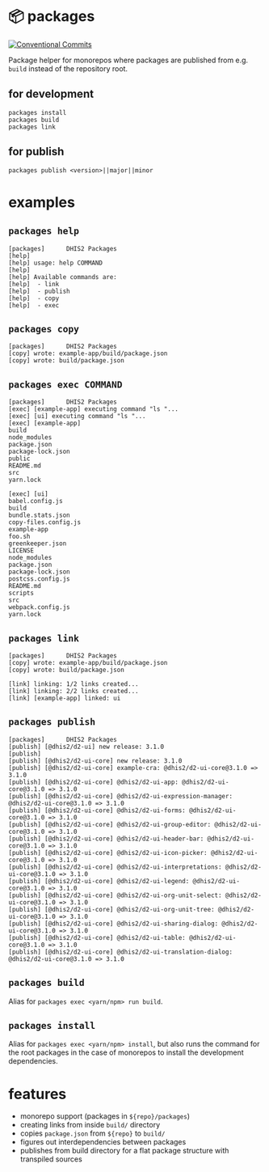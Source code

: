 # 📦 packages
[![Conventional Commits](https://img.shields.io/badge/Conventional%20Commits-1.0.0-yellow.svg)](https://conventionalcommits.org)

Package helper for monorepos where packages are published from e.g.
`build` instead of the repository root.

## for development

```
packages install
packages build
packages link
```

## for publish

```
packages publish <version>||major||minor
```

# examples

## `packages help`

```
[packages]      DHIS2 Packages
[help]
[help] usage: help COMMAND
[help]
[help] Available commands are:
[help]  - link
[help]  - publish
[help]  - copy
[help]  - exec
```

## `packages copy`

```
[packages]      DHIS2 Packages
[copy] wrote: example-app/build/package.json
[copy] wrote: build/package.json
```

## `packages exec COMMAND`

```
[packages]      DHIS2 Packages
[exec] [example-app] executing command "ls "...
[exec] [ui] executing command "ls "...
[exec] [example-app]
build
node_modules
package.json
package-lock.json
public
README.md
src
yarn.lock

[exec] [ui]
babel.config.js
build
bundle.stats.json
copy-files.config.js
example-app
foo.sh
greenkeeper.json
LICENSE
node_modules
package.json
package-lock.json
postcss.config.js
README.md
scripts
src
webpack.config.js
yarn.lock
```

## `packages link`

```
[packages]      DHIS2 Packages
[copy] wrote: example-app/build/package.json
[copy] wrote: build/package.json

[link] linking: 1/2 links created...
[link] linking: 2/2 links created...
[link] [example-app] linked: ui
```

## `packages publish`

```
[packages]      DHIS2 Packages
[publish] [@dhis2/d2-ui] new release: 3.1.0
[publish]
[publish] [@dhis2/d2-ui-core] new release: 3.1.0
[publish] [@dhis2/d2-ui-core] example-cra: @dhis2/d2-ui-core@3.1.0 => 3.1.0
[publish] [@dhis2/d2-ui-core] @dhis2/d2-ui-app: @dhis2/d2-ui-core@3.1.0 => 3.1.0
[publish] [@dhis2/d2-ui-core] @dhis2/d2-ui-expression-manager: @dhis2/d2-ui-core@3.1.0 => 3.1.0
[publish] [@dhis2/d2-ui-core] @dhis2/d2-ui-forms: @dhis2/d2-ui-core@3.1.0 => 3.1.0
[publish] [@dhis2/d2-ui-core] @dhis2/d2-ui-group-editor: @dhis2/d2-ui-core@3.1.0 => 3.1.0
[publish] [@dhis2/d2-ui-core] @dhis2/d2-ui-header-bar: @dhis2/d2-ui-core@3.1.0 => 3.1.0
[publish] [@dhis2/d2-ui-core] @dhis2/d2-ui-icon-picker: @dhis2/d2-ui-core@3.1.0 => 3.1.0
[publish] [@dhis2/d2-ui-core] @dhis2/d2-ui-interpretations: @dhis2/d2-ui-core@3.1.0 => 3.1.0
[publish] [@dhis2/d2-ui-core] @dhis2/d2-ui-legend: @dhis2/d2-ui-core@3.1.0 => 3.1.0
[publish] [@dhis2/d2-ui-core] @dhis2/d2-ui-org-unit-select: @dhis2/d2-ui-core@3.1.0 => 3.1.0
[publish] [@dhis2/d2-ui-core] @dhis2/d2-ui-org-unit-tree: @dhis2/d2-ui-core@3.1.0 => 3.1.0
[publish] [@dhis2/d2-ui-core] @dhis2/d2-ui-sharing-dialog: @dhis2/d2-ui-core@3.1.0 => 3.1.0
[publish] [@dhis2/d2-ui-core] @dhis2/d2-ui-table: @dhis2/d2-ui-core@3.1.0 => 3.1.0
[publish] [@dhis2/d2-ui-core] @dhis2/d2-ui-translation-dialog: @dhis2/d2-ui-core@3.1.0 => 3.1.0
```

## `packages build`

Alias for `packages exec <yarn/npm> run build`.

## `packages install`

Alias for `packages exec <yarn/npm> install`, but also runs the command for the root packages in the case of monorepos to install the development dependencies.

# features

-   monorepo support (packages in `${repo}/packages`)
-   creating links from inside `build/` directory
-   copies `package.json` from `${repo}` to `build/`
-   figures out interdependencies between packages
-   publishes from build directory for a flat package structure with transpiled sources
